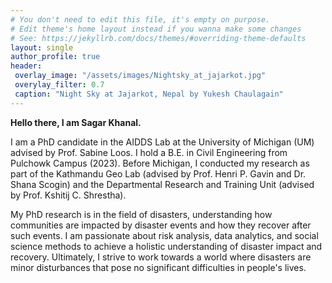 ```yaml
---
# You don't need to edit this file, it's empty on purpose.
# Edit theme's home layout instead if you wanna make some changes
# See: https://jekyllrb.com/docs/themes/#overriding-theme-defaults
layout: single
author_profile: true
header: 
 overlay_image: "/assets/images/Nightsky_at_jajarkot.jpg"
 overylay_filter: 0.7
 caption: "Night Sky at Jajarkot, Nepal by Yukesh Chaulagain"
---
```



**Hello there, I am Sagar Khanal.**

I am a PhD candidate in the AIDDS Lab at the University of Michigan (UM) advised by Prof. Sabine Loos. I hold a B.E. in Civil Engineering from Pulchowk Campus (2023). Before Michigan, I conducted my research as part of the Kathmandu Geo Lab (advised by Prof. Henri P. Gavin and Dr. Shana Scogin) and the Departmental Research and Training Unit (advised by Prof. Kshitij C. Shrestha).

My PhD research is in the field of disasters, understanding how communities are impacted by disaster events and how they recover after such events. I am passionate about risk analysis, data analytics, and social science methods to achieve a holistic understanding of disaster impact and recovery. Ultimately, I strive to work towards a world where disasters are minor disturbances that pose no significant difficulties in people's lives. 

